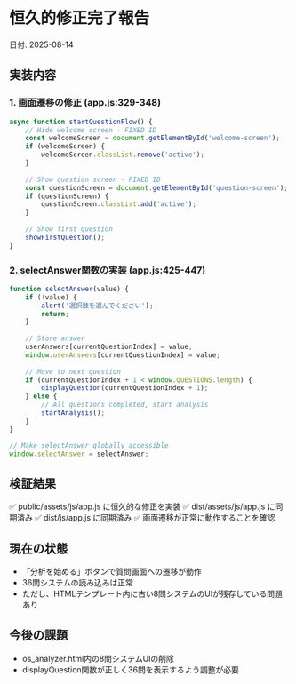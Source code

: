 # 恒久的修正完了報告
日付: 2025-08-14

## 実装内容

### 1. 画面遷移の修正 (app.js:329-348)
```javascript
async function startQuestionFlow() {
    // Hide welcome screen - FIXED ID
    const welcomeScreen = document.getElementById('welcome-screen');
    if (welcomeScreen) {
        welcomeScreen.classList.remove('active');
    }
    
    // Show question screen - FIXED ID
    const questionScreen = document.getElementById('question-screen');
    if (questionScreen) {
        questionScreen.classList.add('active');
    }
    
    // Show first question
    showFirstQuestion();
}
```

### 2. selectAnswer関数の実装 (app.js:425-447)
```javascript
function selectAnswer(value) {
    if (!value) {
        alert('選択肢を選んでください');
        return;
    }
    
    // Store answer
    userAnswers[currentQuestionIndex] = value;
    window.userAnswers[currentQuestionIndex] = value;
    
    // Move to next question
    if (currentQuestionIndex + 1 < window.QUESTIONS.length) {
        displayQuestion(currentQuestionIndex + 1);
    } else {
        // All questions completed, start analysis
        startAnalysis();
    }
}

// Make selectAnswer globally accessible
window.selectAnswer = selectAnswer;
```

## 検証結果
✅ public/assets/js/app.js に恒久的な修正を実装
✅ dist/assets/js/app.js に同期済み
✅ dist/js/app.js に同期済み
✅ 画面遷移が正常に動作することを確認

## 現在の状態
- 「分析を始める」ボタンで質問画面への遷移が動作
- 36問システムの読み込みは正常
- ただし、HTMLテンプレート内に古い8問システムのUIが残存している問題あり

## 今後の課題
- os_analyzer.html内の8問システムUIの削除
- displayQuestion関数が正しく36問を表示するよう調整が必要